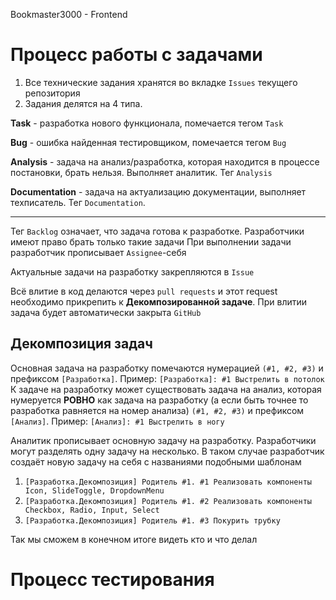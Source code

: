 Bookmaster3000 - Frontend

# Процесс работы с задачами

1) Все технические задания хранятся во вкладке `Issues` текущего репозитория
2) Задания делятся на 4 типа.

**Task** - разработка нового функционала, помечается тегом `Task`

**Bug** - ошибка найденная тестировщиком, помечается тегом `Bug`

**Analysis** - задача на анализ/разработка, которая находится в процессе постановки, брать нельзя. Выполняет аналитик. Тег `Analysis`

**Documentation** - задача на актуализацию документации, выполняет техписатель. Тег `Documentation`.

---

Тег `Backlog` означает, что задача готова к разработке. Разработчики имеют право брать только такие задачи
При выполнении задачи разработчик прописывает `Assignee`-себя

Актуальные задачи на разработку закрепляются в `Issue`

Всё влитие в код делаются через `pull requests` и этот request необходимо прикрепить к **Декомпозированной задаче**. При влитии задача будет автоматически закрыта `GitHub`

## Декомпозиция задач

Основная задача на разработку помечаются нумерацией `(#1, #2, #3)` и префиксом `[Разработка]`. Пример: `[Разработка]: #1 Выстрелить в потолок`
К задаче на разработку может существовать задача на анализ, которая нумеруется **РОВНО** как задача на разработку (а если быть точнее то разработка равняется на номер анализа) `(#1, #2, #3)` и префиксом `[Анализ]`. Пример: `[Анализ]: #1 Выстрелить в ногу`

Аналитик прописывает основную задачу на разработку. Разработчики могут разделять одну задачу на несколько. В таком случае разработчик создаёт новую задачу на себя с названиями подобными шаблонам
1) `[Разработка.Декомпозиция] Родитель #1. #1 Реализовать компоненты Icon, SlideToggle, DropdownMenu`
2) `[Разработка.Декомпозиция] Родитель #1. #2 Реализовать компоненты Checkbox, Radio, Input, Select`
3) `[Разработка.Декомпозиция] Родитель #1. #3 Покурить трубку`

Так мы сможем в конечном итоге видеть кто и что делал

# Процесс тестирования

